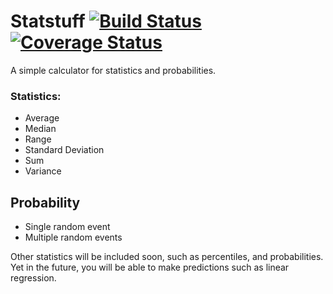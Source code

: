 # Statstuff [![Build Status](https://travis-ci.org/lucasmauro/statstuff.svg?branch=master)](https://travis-ci.org/lucasmauro/statstuff) [![Coverage Status](https://coveralls.io/repos/github/lucasmauro/statstuff/badge.svg?branch=master)](https://coveralls.io/github/lucasmauro/statstuff?branch=master)

A simple calculator for statistics and probabilities.

### Statistics:
* Average
* Median
* Range
* Standard Deviation
* Sum
* Variance

## Probability
* Single random event
* Multiple random events

Other statistics will be included soon, such as percentiles, and probabilities.
Yet in the future, you will be able to make predictions such as linear regression.
